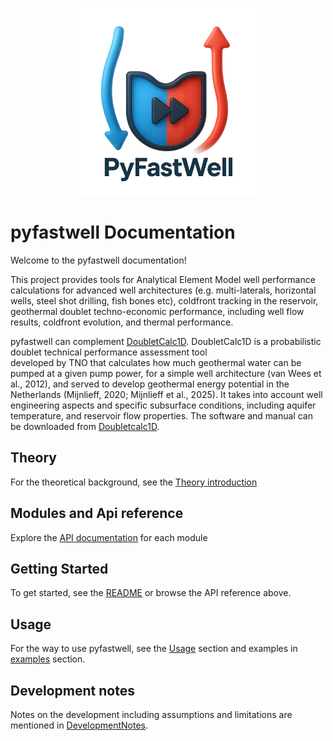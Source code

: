 
<p align="center">
  <img src="logo/logo_pyfastwell.png" alt="pyfastwell Logo" width="300"/>
</p>

# pyfastwell Documentation

Welcome to the pyfastwell documentation!

This project provides tools for Analytical Element Model well performance calculations for advanced well architectures (e.g. multi-laterals, horizontal wells, steel shot drilling, fish bones etc),
coldfront tracking in the reservoir, geothermal doublet techno-economic performance, including well flow results, coldfront evolution, and thermal performance.

pyfastwell can complement [DoubletCalc1D](https://www.nlog.nl/en/tools). DoubletCalc1D is a probabilistic doublet technical performance assessment tool  
developed by TNO that calculates how much geothermal water can be pumped at a given pump power, for a simple well architecture (van Wees et al., 2012), 
and served to develop geothermal energy potential in the Netherlands (Mijnlieff, 2020; Mijnlieff et al., 2025).
It takes into account well engineering aspects and specific subsurface conditions, including aquifer temperature, and reservoir flow properties. 
The software and manual can be downloaded from [Doubletcalc1D](https://www.nlog.nl/tools).

## Theory

For the theoretical background, see the [Theory introduction](theory/introduction.md) 



## Modules and Api reference

Explore the [API documentation](api/index.md) for each module 


## Getting Started

To get started, see the [README](https://github.com/TNO/pyfastwell) or browse the API reference above.

## Usage

For the way to use pyfastwell, see the [Usage](usage/introduction.md) section  and examples in  [examples](https://github.com/TNO/pyfastwell) section.


## Development notes

Notes on the development including assumptions and limitations are mentioned in [DevelopmentNotes](development_notes/LimitationsAndAssumptions.md).
